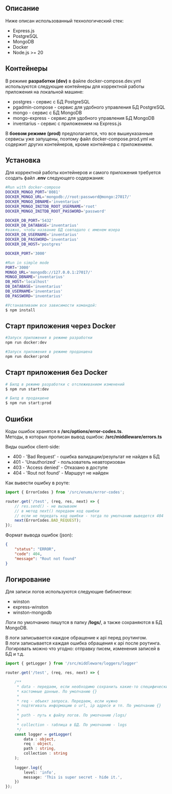 ## Описание
Ниже описан использованный технологический стек:

- Express.js
- PostgreSQL
- MongoDB
- Docker
- Node.js >= 20

## Контейнеры

В режиме **разработки (dev)** в файле docker-compose.dev.yml используются следующие контейнеры для корректной работы приложения на локальной машине:
- postgres - сервис с БД PostgreSQL
- pgadmin-compose - сервис для удобного управления БД PostgreSQL
- mongo - сервис c БД MongoDB
- mongo-express - сервис для удобного управления БД MongoDB
- inventarius - сервис с приложением на Express.js

В **боевом режиме (prod)** предполагается, что все вышеуказанные сервисы уже запущены, поэтому файл docker-compose.prod.yml не содержит других контейнеров, кроме контейнера с приложением.

## Установка

Для корректной работы контейнеров и самого приложения требуется создать файл **.env** следующего содержания:
```bash
#Run with docker-compose
DOCKER_MONGO_PORT='8081'
DOCKER_MONGO_URL='mongodb://root:password@mongo:27017/'
DOCKER_MONGO_DBNAME='inventarius'
DOCKER_MONGO_INITDB_ROOT_USERNAME='root'
DOCKER_MONGO_INITDB_ROOT_PASSWORD='password'

DOCKER_DB_PORT='5432'
DOCKER_DB_DATABASE='inventarius'
#важно, чтобы название БД совпадало с именем юзера
DOCKER_DB_USERNAME='inventarius' 
DOCKER_DB_PASSWORD='inventarius'
DOCKER_DB_HOST='postgres'

DOCKER_PORT='3000'

#Run in simple mode
PORT='3000'
MONGO_URL='mongodb://127.0.0.1:27017/'
MONGO_DBNAME='inventarius'
DB_HOST='localhost'
DB_DATABASE='inventarius'
DB_USERNAME='inventarius'
DB_PASSWORD='inventarius'
```  

```bash
#Устанавливаем все зависимости командой:
$ npm install
```

## Старт приложения через Docker  

```bash
#Запуск приложения в режиме разработки
npm run docker:dev

#Запуск приложения в режиме продакшена
npm run docker:prod
```

## Старт приложения без Docker

```bash
# Билд в режиме разработки с отслеживанием изменений
$ npm run start:dev

# Билд в продакшене
$ npm run start:prod
```

## Ошибки

Коды ошибок хранятся в **/src/options/error-codes.ts**.  
Методы, в которых прописан вывод ошибок: **/src/middleware/errors.ts**  

Виды ошибок client-side:
- 400 - 'Bad Request' - ошибка валидации/результат не найден в БД
- 401 - 'Unauthorized' - пользователь неавторизован
- 403 - 'Access denied' - Отказано в доступе
- 404 - 'Rout not found' - Маршрут не найден    
    
Как вывести ошибку в роуте:
```ts
import { ErrorCodes } from '/src/enums/error-codes';

router.get('/test', (req, res, next) => {
    // res.send() - не вызываем
    // в метод next() передаем код ошибки
    // если не передать код ошибки - тогда по умолчанию выведется 404
    next(ErrorCodes.BAD_REQUEST);
});
```
Формат вывода ошибок (json):

```json
{
    "status": "ERROR",
    "code": 404,
    "message": "Rout not found"
}
```

## Логирование

Для записи логов используются следующие библиотеки:
- winston
- express-winston
- winston-mongodb

Логи по умолчанию пишутся в папку **/logs/**, а также сохраняются в БД MongoDB.

В логи записывается каждое обращение к api перед роутингом.  
В логи записывается каждая ошибка обращения к api после роутинга.  
Логировать можно что угодно: отправку писем, изменения записей в БД и т.д. 
```ts
import { getLogger } from '/src/middleware/loggers/logger'

router.get('/test', (req, res, next) => {

    /**
     * data - передаем, если необходимо сохранить какие-то специфические 
     * кастомные данные. По умолчанию {}
     * 
     * req - объект запроса. Передаем, если нужно
     * подтягивать информацию о url, ip адресе и тп. По умолчанию {}
     * 
     * path - путь к файлу логов. По умолчанию /logs/
     * 
     * collection - таблица в БД. По умолчанию - logs
     */
    const logger = getLogger(
        data : object,
        req : object,                
        path : string, 
        collection : string
    );
    
    logger.log({
        level: 'info',
        message: 'This is super secret - hide it.',
    })
});
```


